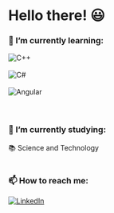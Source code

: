 # Hello there! :smiley:

### 🌱 I’m currently learning:  
  ![C++](https://img.shields.io/badge/C%2B%2B-00599C?style=for-the-badge&logo=c%2B%2B&logoColor=white)    
   <br>
  ![C#](https://img.shields.io/badge/C%23-239120?style=for-the-badge&logo=c-sharp&logoColor=white)     
   <br>
  ![Angular](https://img.shields.io/badge/Angular-DD0031?style=for-the-badge&logo=angular&logoColor=white)    
   <br><br>
### 🔭 I’m currently studying:  
   :books: Science and Technology  
  <br>
### 📫 How to reach me:  
 [![LinkedIn](https://img.shields.io/badge/LinkedIn-0077B5?style=for-the-badge&logo=linkedin&logoColor=white)](https://www.linkedin.com/in/gabriel-f-622194245/)

